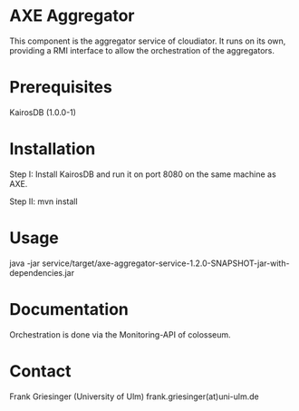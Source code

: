 AXE Aggregator
=====================================

This component is the aggregator service of cloudiator. It runs
on its own, providing a RMI interface to allow the orchestration
of the aggregators.

Prerequisites
=====================================
KairosDB (1.0.0-1)


Installation
=====================================

Step I: Install KairosDB and run it on port 8080 on the same
machine as AXE.

Step II: mvn install


Usage
=====================================

java -jar service/target/axe-aggregator-service-1.2.0-SNAPSHOT-jar-with-dependencies.jar


Documentation
=====================================

Orchestration is done via the Monitoring-API of colosseum.


Contact
=====================================

Frank Griesinger (University of Ulm)
frank.griesinger(at)uni-ulm.de




